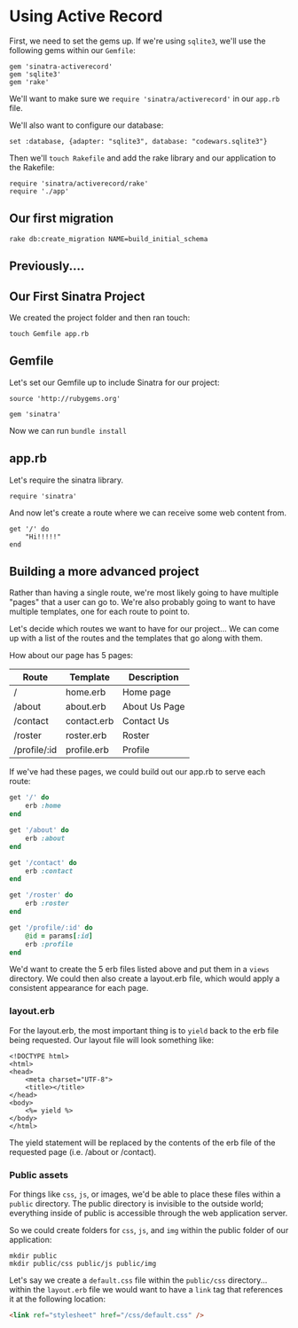 # Using Active Record

First, we need to set the gems up.  If we're using `sqlite3`, we'll use the following gems within our `Gemfile`:

```
gem 'sinatra-activerecord'
gem 'sqlite3'
gem 'rake'
```

We'll want to make sure we `require 'sinatra/activerecord'` in our `app.rb` file.

We'll also want to configure our database:

```
set :database, {adapter: "sqlite3", database: "codewars.sqlite3"}
```

Then we'll `touch Rakefile` and add the rake library and our application to the Rakefile:

```
require 'sinatra/activerecord/rake'
require './app'
```

## Our first migration

```
rake db:create_migration NAME=build_initial_schema
```

## Previously....

## Our First Sinatra Project

We created the project folder and then ran touch:

`touch Gemfile app.rb`

## Gemfile

Let's set our Gemfile up to include Sinatra for our project:

```
source 'http://rubygems.org'

gem 'sinatra'
```

Now we can run `bundle install`


## app.rb

Let's require the sinatra library.

`require 'sinatra'`

And now let's create a route where we can receive some web content from.

```
get '/' do
	"Hi!!!!!"
end
```



## Building a more advanced project

Rather than having a single route, we're most likely going to have multiple "pages" that a user can go to.  We're also probably going to want to have multiple templates, one for each route to point to.

Let's decide which routes we want to have for our project...  We can come up with a list of the routes and the templates that go along with them.

How about our page has 5 pages:

| Route | Template | Description |
| --- | --- | --- |
| / | home.erb | Home page |
| /about | about.erb | About Us Page |
| /contact | contact.erb | Contact Us |
| /roster | roster.erb | Roster |
| /profile/:id | profile.erb | Profile |

If we've had these pages, we could build out our app.rb to serve each route:

```ruby
get '/' do
	erb :home
end

get '/about' do
	erb :about
end

get '/contact' do
	erb :contact
end

get '/roster' do
	erb :roster
end

get '/profile/:id' do
	@id = params[:id]
	erb :profile
end
```

We'd want to create the 5 erb files listed above and put them in a `views` directory.  We could then also create a layout.erb file, which would apply a consistent appearance for each page.

### layout.erb

For the layout.erb, the most important thing is to `yield` back to the erb file being requested.  Our layout file will look something like:

```
<!DOCTYPE html>
<html>
<head>
	<meta charset="UTF-8">
	<title></title>
</head>
<body>
	<%= yield %>
</body>
</html>
```

The yield statement will be replaced by the contents of the erb file of the requested page (i.e. /about or /contact).

### Public assets

For things like `css`, `js`, or images, we'd be able to place these files within a `public` directory.  The public directory is invisible to the outside world; everything inside of public is accessible through the web application server.

So we could create folders for `css`, `js`, and `img` within the public folder of our application:

```
mkdir public
mkdir public/css public/js public/img
```

Let's say we create a `default.css` file within the `public/css` directory... within the `layout.erb` file we would want to have a `link` tag that references it at the following location:

```html
<link ref="stylesheet" href="/css/default.css" />
```





